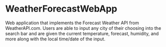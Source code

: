 # WeatherForecastWebApp
Web application that implements the Forecast Weather API from WeatherAPI.com. Users are able to input any city of their choosing into the search bar and are given the current temperature, forecast, humidity, and more along with the local time/date of the input.
